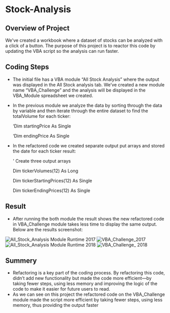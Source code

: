 # Stock-Analysis

## Overview of Project
We've created a workbook where a dataset of stocks can be analyzed with a click of a button. The purpose of this project is to reactor this code by updating the VBA script so the analysis can run faster. 

## Coding Steps
-	The initial file has a VBA module “All Stock Analysis” where the output was displayed in the All Stock analysis tab. We’ve created a new module name “VBA_Challenge” and the analysis will be displayed in the VBA_Module spreadsheet we created.

-	In the previous module we analyze the data by sorting through the data by variable and then iterate through the entire dataset to find the totalVolume for each ticker:
    
    ‘Dim startingPrice As Single
    
    ‘Dim endingPrice As Single

-	In the refactored code we created separate output put arrays and stored the date for each ticker result:

    ' Create three output arrays
    
    Dim tickerVolumes(12) As Long
    
    Dim tickerStartingPrices(12) As Single
    
    Dim tickerEndingPrices(12) As Single

## Result
-	After running the both module the result shows the new refactored code in VBA_Challenge module takes less time to display the same output. Below are the results screenshot:

![All_Stock_Analysis Module Runtime 2017](https://user-images.githubusercontent.com/85530486/127730118-7ebe2ff2-0887-4fb5-b2d8-45d668199a89.png)
![VBA_Challenge_2017](https://user-images.githubusercontent.com/85530486/127730124-81ca5e2b-84a1-4084-a7f8-05bc26b8e63c.png)
![All_Stock_Analysis Module Runtime 2018](https://user-images.githubusercontent.com/85530486/127730128-ca3759fc-8eba-4c19-baa2-d54cc0c634c4.png)
![VBA_Challenge_ 2018](https://user-images.githubusercontent.com/85530486/127730130-841dad4f-528e-4a63-97a8-e903b6ed7446.png)

## Summery
-	Refactoring is a key part of the coding process. By refactoring this code, didn’t add new functionality but made the code more efficient—by taking fewer steps, using less memory and improving the logic of the code to make it easier for future users to read.
-	As we can see on this project the refactored code on the VBA_Challenge module made the script more efficient by taking fewer steps, using less memory, thus providing the output faster
